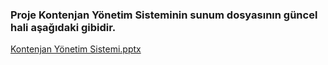 ### Proje Kontenjan Yönetim Sisteminin sunum dosyasının güncel hali aşağıdaki gibidir.


[Kontenjan Yönetim Sistemi.pptx](https://github.com/baykirac/AcademicianAndStudentMS/files/13773707/Kontenjan.Yonetim.Sistemi.pptx)
